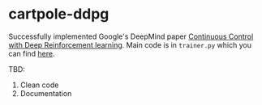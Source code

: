 # cartpole-ddpg

Successfully implemented Google's DeepMind paper [Continuous Control with Deep Reinforcement learning](https://arxiv.org/pdf/1509.02971.pdf). Main code is in `trainer.py` which you can find [here](https://github.com/TrustLak/pendulumn-ddpg/blob/master/trainer.py).

TBD: 
1. Clean code
2. Documentation
